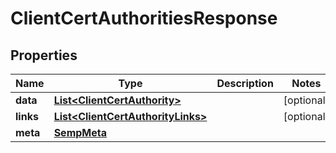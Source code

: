 

# ClientCertAuthoritiesResponse


## Properties

| Name | Type | Description | Notes |
|------------ | ------------- | ------------- | -------------|
|**data** | [**List&lt;ClientCertAuthority&gt;**](ClientCertAuthority.md) |  |  [optional] |
|**links** | [**List&lt;ClientCertAuthorityLinks&gt;**](ClientCertAuthorityLinks.md) |  |  [optional] |
|**meta** | [**SempMeta**](SempMeta.md) |  |  |



